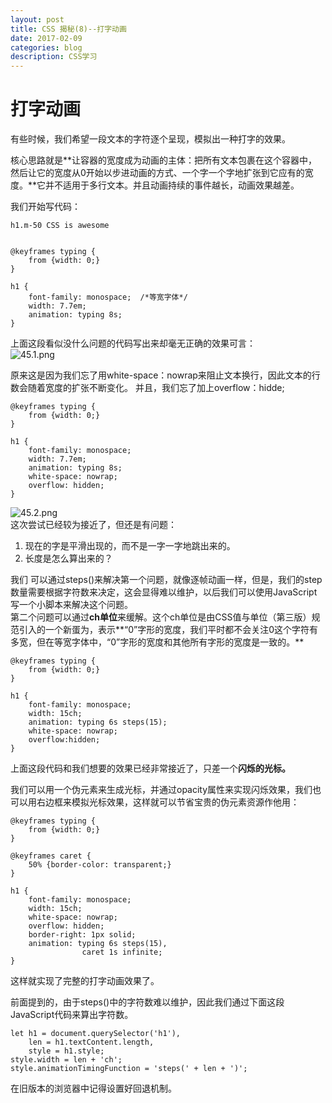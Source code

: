 ```yaml
---
layout: post
title: CSS 揭秘(8)--打字动画   
date: 2017-02-09
categories: blog
description: CSS学习
---
```



# 打字动画        
有些时候，我们希望一段文本的字符逐个呈现，模拟出一种打字的效果。        

核心思路就是**让容器的宽度成为动画的主体：把所有文本包裹在这个容器中，然后让它的宽度从0开始以步进动画的方式、一个字一个字地扩张到它应有的宽度。**它并不适用于多行文本。并且动画持续的事件越长，动画效果越差。        

我们开始写代码：        

```
h1.m-50 CSS is awesome


@keyframes typing {
	from {width: 0;}
}

h1 {
	font-family: monospace;  /*等宽字体*/
	width: 7.7em;
	animation: typing 8s;
}
```
上面这段看似没什么问题的代码写出来却毫无正确的效果可言：        
![45.1.png](http://upload-images.jianshu.io/upload_images/3001083-464e0e9f24e90cf3.png?imageMogr2/auto-orient/strip%7CimageView2/2/w/1240)        

原来这是因为我们忘了用white-space：nowrap来阻止文本换行，因此文本的行数会随着宽度的扩张不断变化。
并且，我们忘了加上overflow：hidde;        

```
@keyframes typing {
	from {width: 0;}
}

h1 {
	font-family: monospace;
	width: 7.7em;
	animation: typing 8s;
	white-space: nowrap;
	overflow: hidden;
}
```
![45.2.png](http://upload-images.jianshu.io/upload_images/3001083-330921be2d0dcb7d.png?imageMogr2/auto-orient/strip%7CimageView2/2/w/1240)        
这次尝试已经较为接近了，但还是有问题：        
1. 现在的字是平滑出现的，而不是一字一字地跳出来的。        
2. 长度是怎么算出来的？        

我们	可以通过steps()来解决第一个问题，就像逐帧动画一样，但是，我们的step数量需要根据字符数来决定，这会显得难以维护，以后我们可以使用JavaScript写一个小脚本来解决这个问题。        
第二个问题可以通过**ch单位**来缓解。这个ch单位是由CSS值与单位（第三版）规范引入的一个新蛋为，表示**“0”字形的宽度，我们平时都不会关注0这个字符有多宽，但在等宽字体中，“0”字形的宽度和其他所有字形的宽度是一致的。**        

```
@keyframes typing {
	from {width: 0;}
}

h1 {
	font-family: monospace;
	width: 15ch;
	animation: typing 6s steps(15);
	white-space: nowrap;
	overflow:hidden;
}
```
上面这段代码和我们想要的效果已经非常接近了，只差一个**闪烁的光标。**        

我们可以用一个伪元素来生成光标，并通过opacity属性来实现闪烁效果，我们也可以用右边框来模拟光标效果，这样就可以节省宝贵的伪元素资源作他用：        

```
@keyframes typing {
	from {width: 0;}
}

@keyframes caret {
	50% {border-color: transparent;}
}

h1 {
	font-family: monospace;
	width: 15ch;
	white-space: nowrap;
	overflow: hidden;
	border-right: 1px solid;
	animation: typing 6s steps(15),
				caret 1s infinite; 
}
```
这样就实现了完整的打字动画效果了。        
        
前面提到的，由于steps()中的字符数难以维护，因此我们通过下面这段JavaScript代码来算出字符数。        

```
let h1 = document.querySelector('h1'),
	len = h1.textContent.length,
	style = h1.style;
style.width = len + 'ch';
style.animationTimingFunction = 'steps(' + len + ')';
```
在旧版本的浏览器中记得设置好回退机制。        